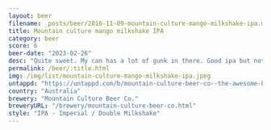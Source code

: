```yaml
---
layout: beer
filename: _posts/beer/2016-11-09-mountain-culture-mango-milkshake-ipa.md
title: Mountain culture mango milkshake IPA
category: beer
score: 6
beer-date: "2023-02-26"
desc: "Quite sweet. My can has a lot of gunk in there. Good ipa but not great"
permalink: /beer/:title.html
img: /img/list/mountain-culture-mango-milkshake-ipa.jpeg
untappd: "https://untappd.com/b/mountain-culture-beer-co--the-awesome-beer/4816310"
country: "Australia"
brewery: "Mountain Culture Beer Co."
breweryURL: "/brewery/mountain-culture-beer-co.html"
style: "IPA - Imperial / Double Milkshake"
---
```

